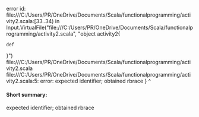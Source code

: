 error id: file:///C:/Users/PR/OneDrive/Documents/Scala/functionalprogramming/activity2.scala:[33..34) in Input.VirtualFile("file:///C:/Users/PR/OneDrive/Documents/Scala/functionalprogramming/activity2.scala", "object activity2{

    def 

}")
file:///C:/Users/PR/OneDrive/Documents/Scala/functionalprogramming/activity2.scala
file:///C:/Users/PR/OneDrive/Documents/Scala/functionalprogramming/activity2.scala:5: error: expected identifier; obtained rbrace
}
^
#### Short summary: 

expected identifier; obtained rbrace